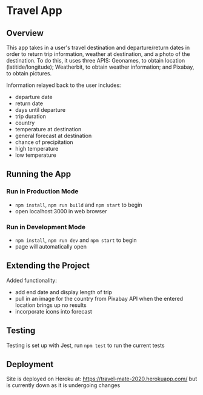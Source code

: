 # Travel App

## Overview

This app takes in a user's travel destination and departure/return dates in order to return trip information, weather at destination, and a photo of the destination.  To do this, it uses three APIS: Geonames, to obtain location (latitide/longitude); Weatherbit, to obtain weather information; and Pixabay, to obtain pictures.

Information relayed back to the user includes:
  - departure date
  - return date
  - days until departure
  - trip duration
  - country
  - temperature at destination
  - general forecast at destination
  - chance of precipitation
  - high temperature
  - low temperature

## Running the App

### Run in Production Mode

  - `npm install`, `npm run build` and `npm start` to begin
  - open localhost:3000 in web browser

### Run in Development Mode

  - `npm install`, `npm run dev` and `npm start` to begin
  - page will automatically open

## Extending the Project

Added functionality:
  - add end date and display length of trip
  - pull in an image for the country from Pixabay API when the entered location brings up no results
  - incorporate icons into forecast

## Testing

Testing is set up with Jest, run `npm test` to run the current tests

## Deployment

Site is deployed on Heroku at: https://travel-mate-2020.herokuapp.com/ but is currently down as it is undergoing changes